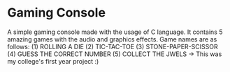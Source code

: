 # Gaming Console
A simple gaming console made with the usage of C language. It contains 5 amazing games with the audio and graphics effects. Game names are as follows:
(1) ROLLING A DIE
(2) TIC-TAC-TOE
(3) STONE-PAPER-SCISSOR
(4) GUESS THE CORRECT NUMBER
(5) COLLECT THE JWELS
->
This was my college's first year project :)
